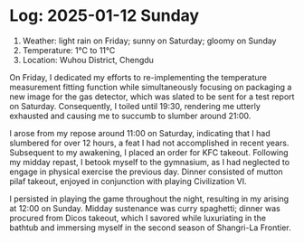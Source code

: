 # Log: 2025-01-12 Sunday

1. Weather: light rain on Friday; sunny on Saturday; gloomy on Sunday
2. Temperature: 1°C to 11°C
3. Location: Wuhou District, Chengdu

On Friday, I dedicated my efforts to re-implementing the temperature measurement fitting function while simultaneously focusing on packaging a new image for the gas detector, which was slated to be sent for a test report on Saturday. Consequently, I toiled until 19:30, rendering me utterly exhausted and causing me to succumb to slumber around 21:00.

I arose from my repose around 11:00 on Saturday, indicating that I had slumbered for over 12 hours, a feat I had not accomplished in recent years. Subsequent to my awakening, I placed an order for KFC takeout. Following my midday repast, I betook myself to the gymnasium, as I had neglected to engage in physical exercise the previous day. Dinner consisted of mutton pilaf takeout, enjoyed in conjunction with playing Civilization VI.

I persisted in playing the game throughout the night, resulting in my arising at 12:00 on Sunday. Midday sustenance was curry spaghetti; dinner was procured from Dicos takeout, which I savored while luxuriating in the bathtub and immersing myself in the second season of Shangri-La Frontier.